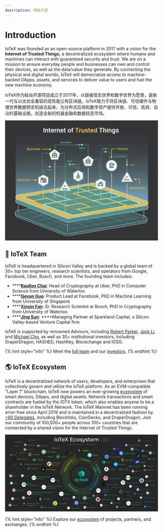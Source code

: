 ```yaml
---
description: 项目介绍
---
```


# Introduction

IoTeX was founded as an open-source platform in 2017 with a vision for the **Internet of Trusted Things,** a decentralized ecosystem where humans and machines can interact with guaranteed security and trust. We are on a mission to ensure everyday people and businesses can own and control their devices, as well as the data/value they generate. By connecting the physical and digital worlds, IoTeX will democratize access to machine-backed DApps, assets, and services to deliver value to users and fuel the new machine economy.

IoTeX作为硅谷开源项目成立于2017年，以链接现实世界和数字世界为愿景，是新一代与以太坊全兼容的高性能公有区块链。IoTeX致力于将区块链、可信硬件与物理世界数据预言机结合起来，为分布式应用和数字资产提供开放、可信、高效、自治的基础设施，创造全新的机器金融和数据信息市场。



![](.gitbook/assets/screen-shot-2021-01-30-at-9.10.43-pm.png)

## 🏢 IoTeX Team

IoTeX is headquartered in Silicon Valley and is backed by a global team of 30+ top tier engineers, research scientists, and operators from Google, Facebook, Uber, Bosch, and more. The founding team includes:

* \*\*\*\*[**Raullen Chai**](https://www.linkedin.com/in/raullenchai/): Head of Cryptography at Uber, PhD in Computer Science from University of Waterloo
* \*\*\*\*[**Qevan Guo**](https://www.linkedin.com/in/donguo): Product Lead at Facebook, PhD in Machine Learning from University of Singapore
* \*\*\*\*[**Xinxin Fan**](https://www.linkedin.com/in/xinxin-fan-crypto/): Sr. Research Scientist at Bosch, PhD in Cryptography from University of Waterloo
* \*\*\*\*[**Jing Sun**](https://www.linkedin.com/in/cbetasun/): ****Managing Partner at Sparkland Capital, a Silicon Valley-based Venture Capital firm

IoTeX is supported by renowned Advisors, including [Robert Parker](https://www.linkedin.com/in/robert-parker-44b5024/), [Jack Li](https://cn.linkedin.com/in/jack-lee-89059a29), and [Michael Cho](https://www.linkedin.com/in/minshik-michael-cho-7a8a70148/), as well as 30+ institutional investors, including DraperDragon, HASHED, HashKey, Blockchange and IOSG.

{% hint style="info" %}
Meet the [full team](https://iotex.io/team/) and our [investors](https://preview.redd.it/lee7cdl74c111.png?width=1031&format=png&auto=webp&s=2330810490709a1a7a5adfdf5011ca461e28cbd4).
{% endhint %}

## 🌎 **IoTeX Ecosystem**

IoTeX is a decentralized network of users, developers, and enterprises that collectively govern and utilize the IoTeX platform. As an EVM-compatible "Layer 1" blockchain, IoTeX now powers an ever-growing [ecosystem](https://ecosystem.iotex.io) of smart devices, DApps, and digital assets. Network transactions and smart contracts are fueled by the IOTX token, which also enables anyone to be a shareholder in the IoTeX Network. The IoTeX Mainnet has been running error-free since April 2019 and is maintained in a decentralized fashion by [&gt;60 Delegates](https://member.iotex.io), including Blockfolio, CoinGecko, and DraperDragon. Join our community of 100,000+ people across 100+ countries that are connected by a shared vision for the Internet of Trusted Things.

![](.gitbook/assets/1__jj10vny3cifcdck5cj3ug-2x.jpeg)

{% hint style="info" %}
Explore our [ecosystem](https://ecosystem.iotex.io) of projects, partners, and exchanges.
{% endhint %}

